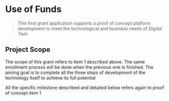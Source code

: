 # Use of Funds

> This first grant application supports a proof of concept platform development to meet the technological and business needs of _Digital Twin_


## Project Scope

The scope of this grant refers to item 1 described above. The same enrollment process will be done when the previous one is finished. The aiming goal is to complete all the three steps of development of the technology itself to achieve its full potential 

All the specific milestone described and detailed below refers again to proof of concept item 1

